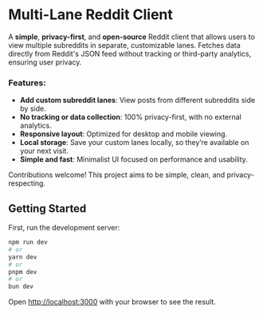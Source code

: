 # Multi-Lane Reddit Client

A **simple**, **privacy-first**, and **open-source** Reddit client that allows users to view multiple subreddits in separate, customizable lanes. Fetches data directly from Reddit's JSON feed without tracking or third-party analytics, ensuring user privacy.

### Features:
- **Add custom subreddit lanes**: View posts from different subreddits side by side.
- **No tracking or data collection**: 100% privacy-first, with no external analytics.
- **Responsive layout**: Optimized for desktop and mobile viewing.
- **Local storage**: Save your custom lanes locally, so they’re available on your next visit.
- **Simple and fast**: Minimalist UI focused on performance and usability.

Contributions welcome! This project aims to be simple, clean, and privacy-respecting.
## Getting Started

First, run the development server:

```bash
npm run dev
# or
yarn dev
# or
pnpm dev
# or
bun dev
```

Open [http://localhost:3000](http://localhost:3000) with your browser to see the result.
